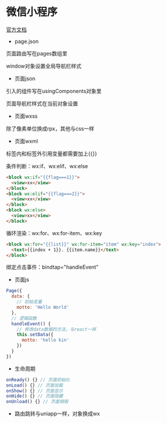 # 微信小程序

[官方文档](https://developers.weixin.qq.com/miniprogram/dev/framework/)

- page.json

页面路由写在pages数组里

window对象设置全局导航栏样式

- 页面json

引入的组件写在usingComponents对象里

页面导航栏样式在当前对象设置

- 页面wxss

除了像素单位换成rpx，其他与css一样

- 页面wxml

标签内和标签外引用变量都需要加上{{}}

条件判断：wx:if、wx:elif、wx:else

```html
<block wx:if="{{flag===1}}">
  <view>xx</view>
</block>
<block wx:elif="{{flag===2}}">
  <view>xx</view>
</block>
<block wx:else>
  <view>xx</view>
</block>
```

循环渲染：wx:for、wx:for-item、wx:key

```html
<block wx:for="{{list}}" wx:for-item="item" wx:key="index">
  <text>{{index + 1}}. {{item.name}}</text>
</block>
```

绑定点击事件：bindtap="handleEvent"

- 页面js

```javascript
Page({
  data: {
    // 初始变量
    motto: 'Hello World'
  },
  // 逻辑函数
  handleEvent() {
    // 修改data数据的方法，与react一样
    this.setData({
      motto: 'hello kin'
    })
  }
})
```

- 生命周期

```javascript
onReady() {} // 页面初始化
onLoad() {} // 页面加载
onShow() {} // 页面显示
onHide() {} // 页面隐藏
onUnload() {} // 页面销毁
```

- 路由跳转与uniapp一样，对象换成wx